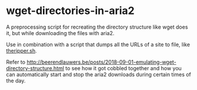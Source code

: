 # wget-directories-in-aria2
A preprocessing script for recreating the directory structure like wget does it, but while downloading the files with aria2.

Use in combination with a script that dumps all the URLs of a site to file, like [theripper.sh](https://github.com/kajeagentspi/Datahoarder).

Refer to http://beerendlauwers.be/posts/2018-09-01-emulating-wget-directory-structure.html to see how it got cobbled together and how you can automatically start and stop the aria2 downloads during certain times of the day.
